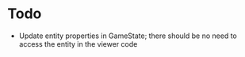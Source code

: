 # Todo

* Update entity properties in GameState; there should be no need to access the entity in the viewer code
